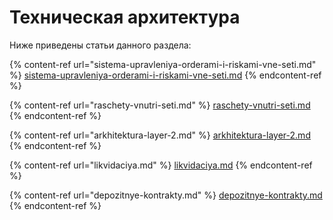 # Техническая архитектура

Ниже приведены статьи данного раздела:

{% content-ref url="sistema-upravleniya-orderami-i-riskami-vne-seti.md" %}
[sistema-upravleniya-orderami-i-riskami-vne-seti.md](sistema-upravleniya-orderami-i-riskami-vne-seti.md)
{% endcontent-ref %}

{% content-ref url="raschety-vnutri-seti.md" %}
[raschety-vnutri-seti.md](raschety-vnutri-seti.md)
{% endcontent-ref %}

{% content-ref url="arkhitektura-layer-2.md" %}
[arkhitektura-layer-2.md](arkhitektura-layer-2.md)
{% endcontent-ref %}

{% content-ref url="likvidaciya.md" %}
[likvidaciya.md](likvidaciya.md)
{% endcontent-ref %}

{% content-ref url="depozitnye-kontrakty.md" %}
[depozitnye-kontrakty.md](depozitnye-kontrakty.md)
{% endcontent-ref %}
